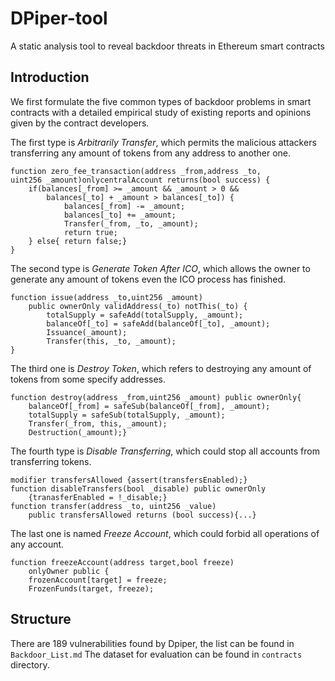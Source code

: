 # DPiper-tool
A static analysis tool to reveal backdoor threats in Ethereum smart contracts

## Introduction
We first formulate the five common types of backdoor problems in smart contracts with a detailed empirical study of existing reports and opinions given by the contract developers. 

The first type is *Arbitrarily Transfer*, which permits the malicious attackers transferring any amount of tokens from any address to another one. 
```Solidity
function zero_fee_transaction(address _from,address _to,
uint256 _amount)onlycentralAccount returns(bool success) {
    if(balances[_from] >= _amount && _amount > 0 &&
        balances[_to] + _amount > balances[_to]) {
            balances[_from] -= _amount;
            balances[_to] += _amount;
            Transfer(_from, _to, _amount);
            return true;
    } else{ return false;}
}
```

The second type is *Generate Token  After ICO*, which allows the owner to generate any amount of tokens even the ICO process has finished.
```Solidity
function issue(address _to,uint256 _amount) 
    public ownerOnly validAddress(_to) notThis(_to) {
        totalSupply = safeAdd(totalSupply, _amount);
        balanceOf[_to] = safeAdd(balanceOf[_to], _amount);
        Issuance(_amount);
        Transfer(this, _to, _amount);
}
```

The third one is *Destroy Token*, which refers to destroying any amount of tokens from some specify addresses. 
```Solidity
function destroy(address _from,uint256 _amount) public ownerOnly{
    balanceOf[_from] = safeSub(balanceOf[_from], _amount);
    totalSupply = safeSub(totalSupply, _amount);
    Transfer(_from, this, _amount);
    Destruction(_amount);}
```

The fourth type is *Disable Transferring*, which could stop all accounts from transferring tokens. 
```Solidity
modifier transfersAllowed {assert(transfersEnabled);}
function disableTransfers(bool _disable) public ownerOnly
    {tranasferEnabled = !_disable;}
function transfer(address _to, uint256 _value) 
    public transfersAllowed returns (bool success){...}
```

The last one is named *Freeze Account*, which could forbid all operations of any account. 
```Solidity
function freezeAccount(address target,bool freeze) 
    onlyOwner public {
    frozenAccount[target] = freeze;
    FrozenFunds(target, freeze);
```

## Structure
There are 189 vulnerabilities found by Dpiper, the list can be found in `Backdoor_List.md`
The dataset for evaluation can be found in `contracts` directory.
